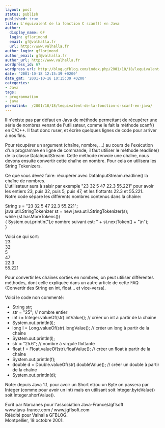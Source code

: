 ```yaml
---
layout: post
status: publish
published: true
title: L'équivalent de la fonction C scanf() en Java
author:
  display_name: GF
  login: gflorimond
  email: gf@valhalla.fr
  url: http://www.valhalla.fr
author_login: gflorimond
author_email: gf@valhalla.fr
author_url: http://www.valhalla.fr
wordpress_id: 67
wordpress_url: http://blog.gfblog.com/index.php/2001/10/18/lequivalent-de-la-fonction-c-scanf-en-java/
date: '2001-10-18 12:15:39 +0200'
date_gmt: '2001-10-18 10:15:39 +0200'
categories:
- Java
tags:
- programmation
- java
permalink:  /2001/10/18/lequivalent-de-la-fonction-c-scanf-en-java/
---
```

<p>Il n'existe pas par d&eacute;faut en Java de m&eacute;thode permettant de r&eacute;cup&eacute;rer une s&eacute;rie de nombres venant de l'utilisateur, comme le fait la m&eacute;thode scanf() en C/C++. Il faut donc ruser, et &eacute;crire quelques lignes de code pour arriver &agrave; nos fins.</p>
<p>Pour r&eacute;cup&eacute;rer un argument (cha&icirc;ne, nombre, ...) au cours de l'ex&eacute;cution d'un programme en ligne de commande, il faut utiliser le m&eacute;thode readline() de la classe DataInputStream. Cette m&eacute;thode renvoie une cha&icirc;ne, nous devons ensuite convertir cette cha&icirc;ne en nombre. Pour cela on utilisera les String Tokenizers.</p>
<p>Ce que vous devez faire: r&eacute;cup&eacute;rer avec DataInputStream.readline() la cha&icirc;ne de nombres.<br />
  L'utilisateur aura &agrave; saisir par exemple &quot;23 32 5 47 22.3 55.221&quot; pour avoir les entiers 23, puis 32, puis 5, puis 47, et les flottants 22.3 et 55.221.<br />
  Notre code s&eacute;pare les diff&eacute;rents nombres contenus dans la cha&icirc;ne:</p>
<p class="Code">String s = &quot;23 32 5 47 22.3 55.221&quot;;<br />
  java.util.StringTokenizer st = new java.util.StringTokenizer(s);<br />
  while (st.hasMoreTokens())<br />
  { System.out.println(&quot;Le nombre suivant est: &quot; + st.nextToken() + &quot;\n&quot;);<br />
  }</p>
<p>Voici ce qui sort:<br />
  <span class="Code">23<br />
  32<br />
  5<br />
  47<br />
  22.3<br />
  55.221</span></p>
<p>Pour convertir les cha&icirc;nes sorties en nombres, on peut utiliser diff&eacute;rentes m&eacute;thodes, dont celle expliqu&eacute;e dans un autre article de cette FAQ (Convertir des String en int, float... et vice-versa).</p>
<p>Voici le code non comment&eacute;:</p>
<ul>
<li /><span class="Code">String str;</span>
<li /><span class="Code">str = &quot;25&quot;; // nombre entier</span>
<li /><span class="Code">int i = Integer.valueOf(str).intValue(); // cr&eacute;er un int &agrave; partir de la cha&icirc;ne</span>
<li /><span class="Code">System.out.println(i);</span>
<li /><span class="Code">long l = Long.valueOf(str).longValue(); // cr&eacute;er un long &agrave; partir de la cha&icirc;ne</span>
<li /><span class="Code">System.out.println(l);</span>
<li /><span class="Code">str = &quot;25.6&quot;; // nombre &agrave; virgule flottante</span>
<li /><span class="Code">float f = Float.valueOf(str).floatValue(); // cr&eacute;er un float &agrave; partir de la cha&icirc;ne</span>
<li /><span class="Code">System.out.println(f);</span>
<li /><span class="Code">double d = Double.valueOf(str).doubleValue();  // cr&eacute;er un double &agrave; partir de la cha&icirc;ne</span>
<li /><span class="Code">System.out.println(d); </span>
</ul>
<p>  Note: depuis Java 1.1, pour avoir un Short et/ou un Byte on passera par Integer (comme pour avoir un int) mais en utilisant soit Integer.byteValue() soit Integer.shortValue().</p>
<p>Ecrit par Narcanes pour l'association Java-France/Jgflsoft<br />
  www.java-france.com / www.jgflsoft.com <br />
  R&eacute;&eacute;dit&eacute; pour Valhalla GFBLOG. <br />
  Montpellier, 18 octobre 2001.</p>
